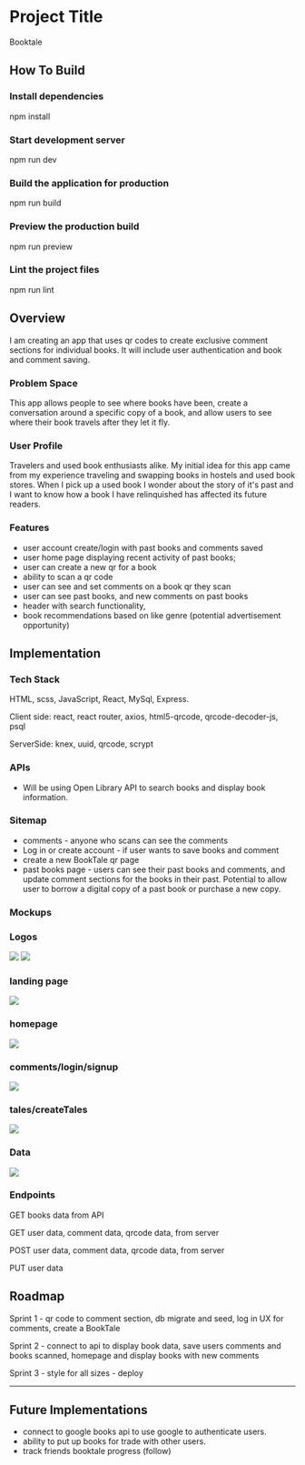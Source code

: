 # Project Title

Booktale

## How To Build

### Install dependencies
npm install

### Start development server
npm run dev

### Build the application for production
npm run build

### Preview the production build
npm run preview

### Lint the project files
npm run lint

## Overview

I am creating an app that uses qr codes to create exclusive comment sections for individual books. It will include user authentication and book and comment saving. 

### Problem Space

This app allows people to see where books have been, create a conversation around a specific copy of a book, and allow users to see where their book travels after they let it fly. 

### User Profile

Travelers and used book enthusiasts alike. My initial idea for this app came from my experience traveling and swapping books in hostels and used book stores. When I pick up a used book I wonder about the story of it's past and I want to know how a book I have relinquished has affected its future readers. 

### Features

- user account create/login with past books and comments saved 
- user home page displaying recent activity of past books;
- user can create a new qr for a book
- ability to scan a qr code
- user can see and set comments on a book qr they scan
- user can see past books, and new comments on past books
- header with search functionality,
- book recommendations based on like genre (potential advertisement opportunity)

## Implementation

### Tech Stack

HTML, scss, JavaScript, React, MySql, Express.

Client side: react, react router, axios, html5-qrcode, qrcode-decoder-js, psql

ServerSide: knex, uuid, qrcode, scrypt

### APIs

- Will be using Open Library API to search books and display book information.

### Sitemap

- comments - anyone who scans can see the comments
- Log in or create account - if user wants to save books and comment
- create a new BookTale qr page 
- past books page - users can see their past books and comments, and update comment sections for the books in their past. Potential to allow user to borrow a digital copy of a past book or purchase a new copy.

### Mockups
### Logos
![](public/mockups/logos1.jpg)
![](public/mockups//logos2.jpg)

### landing page
![](public/mockups/Landing.jpg)

### homepage
![](public/mockups/homepage.jpg)


### comments/login/signup
![](public/mockups//comments-login-signup.jpg)

### tales/createTales
![](public/mockups//tales-create.jpg)


### Data

![](public/data/dataLayoutForBookTale.png)

### Endpoints

GET books data from API

GET user data, comment data, qrcode data, from server

POST user data, comment data, qrcode data, from server

PUT user data

## Roadmap

Sprint 1 - qr code to comment section, db migrate and seed, log in UX for comments, create a BookTale

Sprint 2 - connect to api to display book data, save users comments and books scanned, homepage and display books with new comments

Sprint 3 -  style for all sizes - deploy

---

## Future Implementations

- connect to google books api to use google to authenticate users. 
- ability to put up books for trade with other users. 
- track friends booktale progress (follow)
